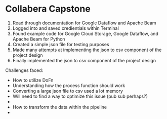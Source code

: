 # Collabera Capstone

1. Read through documentation for Google Dataflow and Apache Beam
2. Logged into and saved credientials within Terminal
3. Found example code for Google Cloud Storage, Google Dataflow, and Apache Beam for Python
4. Created a simple json file for testing purposes
5. Made many attempts at implementing the json to csv component of the project design
6. Finally implemented the json to csv component of the project design


Challenges faced:
- How to utilize DoFn 
- Understanding how the process function should work
- Converting a large json file to csv used a lot memory
-   Will need to find a way to optimize this issue (pub sub perhaps?)
- 
- How to transform the data within the pipeline
- 
